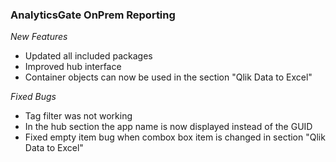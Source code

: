 ### AnalyticsGate OnPrem Reporting

*New Features*
- Updated all included packages
- Improved hub interface
- Container objects can now be used in the section "Qlik Data to Excel"

*Fixed Bugs*
- Tag filter was not working
- In the hub section the app name is now displayed instead of the GUID
- Fixed empty item bug when combox box item is changed in section "Qlik Data to Excel"
